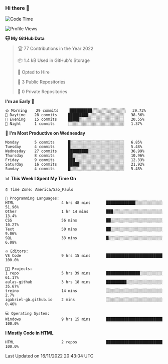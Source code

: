 ### Hi there 👋

<!--
**igabriel-gb/igabriel-gb** is a ✨ _special_ ✨ repository because its `README.md` (this file) appears on your GitHub profile.

Here are some ideas to get you started:

- 🔭 I’m currently working on ...
- 🌱 I’m currently learning ...
- 👯 I’m looking to collaborate on ...
- 🤔 I’m looking for help with ...
- 💬 Ask me about ...
- 📫 How to reach me: ...
- 😄 Pronouns: ...
- ⚡ Fun fact: ...
-->

<!--START_SECTION:waka-->
![Code Time](http://img.shields.io/badge/Code%20Time-14%20hrs%2054%20mins-blue)

![Profile Views](http://img.shields.io/badge/Profile%20Views-89-blue)

**🐱 My GitHub Data** 

> 🏆 77 Contributions in the Year 2022
 > 
> 📦 1.4 kB Used in GitHub's Storage 
 > 
> 💼 Opted to Hire
 > 
> 📜 3 Public Repositories 
 > 
> 🔑 0 Private Repositories  
 > 
**I'm an Early 🐤** 

```text
🌞 Morning    29 commits     ██████████░░░░░░░░░░░░░░░   39.73% 
🌇 Daytime    28 commits     █████████░░░░░░░░░░░░░░░░   38.36% 
🌃 Evening    15 commits     █████░░░░░░░░░░░░░░░░░░░░   20.55% 
🌙 Night      1 commits      ░░░░░░░░░░░░░░░░░░░░░░░░░   1.37%

```
📅 **I'm Most Productive on Wednesday** 

```text
Monday       5 commits      █░░░░░░░░░░░░░░░░░░░░░░░░   6.85% 
Tuesday      4 commits      █░░░░░░░░░░░░░░░░░░░░░░░░   5.48% 
Wednesday    27 commits     █████████░░░░░░░░░░░░░░░░   36.99% 
Thursday     8 commits      ██░░░░░░░░░░░░░░░░░░░░░░░   10.96% 
Friday       9 commits      ███░░░░░░░░░░░░░░░░░░░░░░   12.33% 
Saturday     16 commits     █████░░░░░░░░░░░░░░░░░░░░   21.92% 
Sunday       4 commits      █░░░░░░░░░░░░░░░░░░░░░░░░   5.48%

```


📊 **This Week I Spent My Time On** 

```text
⌚︎ Time Zone: America/Sao_Paulo

💬 Programming Languages: 
HTML                     4 hrs 48 mins       █████████████░░░░░░░░░░░░   51.96% 
Other                    1 hr 14 mins        ███░░░░░░░░░░░░░░░░░░░░░░   13.4% 
CSS                      56 mins             ██░░░░░░░░░░░░░░░░░░░░░░░   10.27% 
Text                     50 mins             ██░░░░░░░░░░░░░░░░░░░░░░░   9.06% 
SQL                      33 mins             █░░░░░░░░░░░░░░░░░░░░░░░░   6.08%

🔥 Editors: 
VS Code                  9 hrs 15 mins       █████████████████████████   100.0%

🐱‍💻 Projects: 
1 repo                   5 hrs 39 mins       ███████████████░░░░░░░░░░   61.17% 
aulas-github             3 hrs 18 mins       █████████░░░░░░░░░░░░░░░░   35.67% 
treino                   14 mins             ░░░░░░░░░░░░░░░░░░░░░░░░░   2.7% 
igabriel-gb.github.io    2 mins              ░░░░░░░░░░░░░░░░░░░░░░░░░   0.46%

💻 Operating System: 
Windows                  9 hrs 15 mins       █████████████████████████   100.0%

```

**I Mostly Code in HTML** 

```text
HTML                     2 repos             █████████████████████████   100.0%

```



 Last Updated on 16/11/2022 20:43:04 UTC
<!--END_SECTION:waka-->
